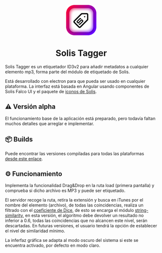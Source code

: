 <center>
<img src="./build/icon.png" width="100">
<h1>Solis Tagger</h1>
</center>

Solis Tagger es un etiquetador ID3v2 para añadir metadatos a cualquier elemento mp3, forma parte del módulo de etiquetado de Solis.

Está desarrollado con electron para que pueda ser usado en cualquier plataforma. La interfaz está basada en Angular usando componentes de Solis Falco UI y el paquete de [iconos de Solis](https://github.com/marcosrg9/Solis-Falco-Icons).

## ⚠️ Versión alpha

El funcionamiento base de la aplicación está preparado, pero todavía faltan muchos detalles que arreglar e implementar.

## 📦 Builds

Puede encontrar las versiones compiladas para todas las plataformas [desde este enlace](https://github.com/solis-server/SolisTagger/releases/latest).

## ⚙️ Funcionamiento

Implementa la funcionalidad Drag&Drop en la ruta load (primera pantalla) y comprueba si dicho archivo es MP3 y puede ser etiquetado.

El servidor recoge la ruta, retira la extensión y busca en iTunes por el nombre del elemento (archivo), de todas las coincidencias, realiza un filtrado con el [coeficiente de Dice](https://es.wikipedia.org/wiki/Coeficiente_de_Sorensen-Dice), de esto se encarga el módulo [string-similarity](https://www.npmjs.com/package/string-similarity), en esta versión, el algoritmo debe devolver un resultado no inferior a 0.6, todas las coincidencias que no alcancen este nivel, serán descartadas. En futuras versiones, el usuario tendrá la opción de establecer el nivel de similaridad mínimo.

La inferfaz gráfica se adapta al modo oscuro del sistema si este se encuentra activado, por defecto en modo claro.
